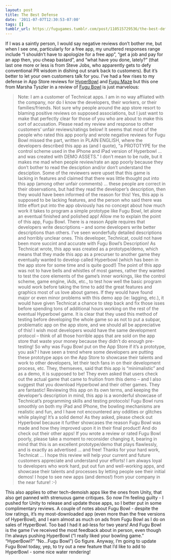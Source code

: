 ```yaml
---
layout: post
title: The Best Defense
date: '2011-07-07T12:30:53-07:00'
tags: []
tumblr_url: https://fugugames.tumblr.com/post/110515729536/the-best-defense
---
```

If I was a saintly person, I would say negative reviews don’t bother me, but when I see one, particularly for a free app, my unuttered responses range include “I shouldn’t have to apologize for a free app”, “get a job and pay for an app then, you cheap bastard”, and “what have you done, lately?” (that last one more or less is from Steve Jobs, who apparently gets to defy conventional PR wisdom in dishing out snark back to customers). But it’s better to let your own customers talk for you. I’ve had a few rises to my defense in App Store reviews for [HyperBowl](http://itunes.apple.com/us/app/hyperbowl/id344209253) and [Fugu Maze](http://itunes.apple.com/app/fugu-maze/id295808255) but this one from Marsha Tyszler in a review of [Fugu Bowl](http://itunes.apple.com/us/app/fugubowl/id297032758) is just marvelous:

> Note: I am a customer of Technicat apps. I am in no way affiiated with the company, nor do I know the developers, their workers, or their families/friends. Not sure why people around the app store resort to blaming positive reviews on supposed associations, but I just want to make that perfectly clear for those of you who are about to make this sort of accusation. Please read my review and response to other customers’ unfair reviews/ratings below! It seems that most of the people who rated this app poorly and wrote negative reviews for Fugu Bowl missed the part, written in PLAIN ENGLISH, where the developers described this app as (and I quote), “a PROTOTYPE for the control scheme used in the iPhone and iPad version of Hyperbowl … and was created with DEMO ASSETS.” I don’t mean to be rude, but it makes me mad when people review/rate an app poorly because they don’t bother to read the desciption and/or don’t understand the desciption. Some of the reviewers were upset that this game is lacking in features and claimed that there was little thought put into this app (among other unfair comments) … these people are correct in their observations, but had they read the developer’s description, then they would have been informed of the reason for this! Yes, this app is supposed to be lacking features, and the person who said there was little effort put into the app obviously has no concept about how much work it takes to program a simple prototype like Fugu Bowl, let alone an eventual finished and polished app! Allow me to explain the point of this app, Fugu Bowl. There is a reason Apple requires that developers write descriptions – and some developers write better descriptions than others. I’ve seen wonderfully detailed descriptions and horribly unclear ones. This developer, Technicat, could not have been more succint and accurate with Fugu Bowl’s Description! As Technicat wrote, this app was created as a prototype/demo, which means that they made this app as a precurser to another game they eventually wanted to develop called Hyperbowl (which has been in the app store for some time and is quite good!) The point of this app was not to have bells and whistles of most games, rather they wanted to test the core elements of the game’s inner workings, like the control scheme, game engine, iAds, etc., to test how well the basic program would work before taking the time to add the great features and graphics most of us love about games. If they would have found major or even minor problems with this demo app (ie: lagging, etc.), it would have given Technicat a chance to step back and fix those isses before spending tons of additional hours working on the rest of the eventual Hyperbowl game. It is clear that they used this method of testing before developing the whole game so as not to put a subpar, problematic app on the app store, and we should all be appreciative of this! I wish most developers would have the same development protocol – think of all those horrible apps that are sold on the app store that waste your money because they didn’t do enough pre-testing! So why was Fugu Bowl put on the App Store if it’s a prototype, you ask? I have seen a trend where some developers are putting these prototype apps on the App Store to showcase their talents and work to other developers, let their tech fans in on their development process, etc. They, themseves, said that this app is “minimalistic” and as a demo, it is supposed to be! They even asked that users check out the actual game that came to fruition from this demo – and I also suggest that you download Hyperbowl and their other games. They are fantastic! Reviewing this app on its own terms, and keeping the developer’s description in mind, this app is a wonderful showcase of Technicat’s programming skills and testing protocols! Fugu Bowl runs smoothly on both my iPad and IPhone, the bowling mechanisms are realistic and fun, and I have not encountered any oddities or glitches while playing! It’s a solid demo! As they asked, please check out Hyperbowl because it further showcases the reason Fugu Bowl was made and how they improved upon it in their final product! And do check out their other apps! If you wrote a review or rated Fugu Bowl poorly, please take a moment to reconsider changing it, bearing in mind that this is an excellent prototype/demo that plays flawlessly, and is exactly as advertised … and free! Thanks for your hard work, Technicat … I hope this review will help your current and future customers appreciate and understand your efforts! I am always loyal to developers who work hard, put out fun and well-working apps, and showcase their talents and processes by letting people see their initial demos! I hope to see new apps (and demos!) from your company in the near future! :-)

This also applies to other tech-demoish apps like the ones from Unity, that also get panned with strenuous game critiques. So now I’m feeling guilty - I pushed for Unity to release and update those apps, so I better put in some complimentary reviews. A couple of notes about Fugu Bowl - despite the low ratings, it’s my most-downloaded app (even more than the free versions of HyperBowl), and I earn almost as much on ads from Fugu Bowl as I do on sales of HyperBowl. Too bad I had it ad-less for two years! And Fugu Bowl is the game I’ve received the most feedback about in person, even though I’m always pushing HyperBowl (“I really liked your bowling game.” “HyperBowl?” “No…Fugu Bowl”) Go figure. Anyway, I’m going to update Fugu Bowl today, yep, to try out a new feature that I’d like to add to HyperBowl - some nice water rendering! &nbsp;
